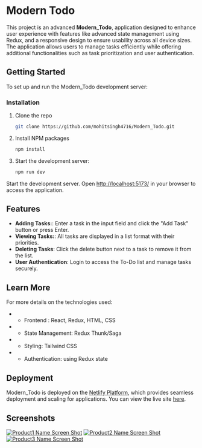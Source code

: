# Modern Todo
 

This project is an advanced **Modern_Todo**, application designed to enhance user experience with features like  advanced state management using Redux, and a responsive design to ensure usability across all device sizes. The application allows users to manage tasks efficiently while offering additional functionalities such as task prioritization and user authentication.

## Getting Started

To set up and run the Modern_Todo development server:
### Installation
1. Clone the repo
   ```sh
   git clone https://github.com/mohitsingh4716/Modern_Todo.git
   ```
2. Install NPM packages
   ```sh
   npm install
    ```
3. Start the development server:
   ```sh
   npm run dev 
    ```

 Start the development server.
 Open [ http://localhost:5173/]( http://localhost:5173/) in your browser to access the application.




## Features

- **Adding Tasks:**: Enter a task in the input field and click the "Add Task" button or press Enter.
- **Viewing Tasks:**: All tasks are displayed in a list format with their priorities.
- **Deleting Tasks**: Click the delete button next to a task to remove it from the list.
- **User Authentication**: Login to access the To-Do list and manage tasks securely.

## Learn More

For more details on the technologies used:

- * Frontend : React, Redux, HTML, CSS

- * State Management: Redux Thunk/Saga

- * Styling: Tailwind CSS

- * Authentication: using Redux state

## Deployment

Modern_Todo is deployed on the [Netlify Platform](https://app.netlify.com//), which provides seamless deployment and scaling for  applications. You can view the live site [here](https://modern-todo-web.netlify.app/).

## Screenshots
[![Product1 Name Screen Shot](./public/images/start.png)](https://example.com)
[![Product2 Name Screen Shot](./public/images/task.png)](https://example.com)
[![Product3 Name Screen Shot](./public/images/comp.png)](https://example.com)